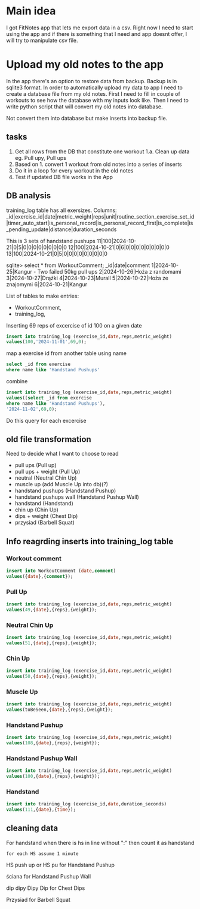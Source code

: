 # Main idea
I got FitNotes app that lets me export data in a csv.
Right now I need to start using the app and if there is something that I need and app doesnt offer, I will try to manipulate csv file.

# Upload my old notes to the app
In the app there's an option to restore data from backup. Backup is in sqlite3 format. In order to automatically upload my data to app I need to create a database file from my old notes.
First I need to fill in couple of workouts to see how the database with my inputs look like. Then I need to write python script that will convert my old notes into database.

Not convert them into database but make inserts into backup file.

## tasks
1. Get all rows from the DB that constitute one workout
1.a. Clean up data eg. Pull upy, Pull ups 
2. Based on 1. convert 1 workout from old notes into a series of inserts
3. Do it in a loop for every workout in the old notes
4. Test if updated DB file works in the App

## DB analysis
training_log table has all exersizes. Columns:
_id|exercise_id|date|metric_weight|reps|unit|routine_section_exercise_set_id|timer_auto_start|is_personal_record|is_personal_record_first|is_complete|is_pending_update|distance|duration_seconds

This is 3 sets of handstand pushups
11|100|2024-10-21|0|5|0|0|0|0|0|0|0|0|0
12|100|2024-10-21|0|6|0|0|0|0|0|0|0|0|0
13|100|2024-10-21|0|5|0|0|0|0|0|0|0|0|0

sqlite> select * from WorkoutComment;
_id|date|comment
1|2024-10-25|Kangur - Two failed 50kg pull ups
2|2024-10-26|Hoża z randomami
3|2024-10-27|Drążki
4|2024-10-23|Murall
5|2024-10-22|Hoża ze znajomymi
6|2024-10-21|Kangur

List of tables to make entries:
- WorkoutComment,
- training_log,


Inserting 69 reps of excercise of id 100 on a given date
``` sql
insert into training_log (exercise_id,date,reps,metric_weight)
values(100,'2024-11-01',69,0);
```
map a exercise id from another table using name
```sql
select _id from exercise
where name like 'Handstand Pushups'
```
combine
```sql
insert into training_log (exercise_id,date,reps,metric_weight)
values((select _id from exercise
where name like 'Handstand Pushups'),
'2024-11-02',69,0);
```
Do this query for each excercise
## old file transformation
Need to decide what I want to choose to read
- pull ups (Pull up)
- pull ups + weight (Pull Up)
- neutral (Neutral Chin Up)
- muscle up (add Muscle Up into db)(?)
- handstand pushups (Handstand Pushup)
- handstand pushups wall (Handstand Pushup Wall)
- handstand (Handstand)
- chin up (Chin Up)
- dips + weight (Chest Dip)
- przysiad (Barbell Squat)

## Info reagrding inserts into training_log table

### Workout comment
```sql
insert into WorkoutComment (date,comment)
values({date},{comment});
```
### Pull Up
```sql
insert into training_log (exercise_id,date,reps,metric_weight)
values(49,{date},{reps},{weight});
```
### Neutral Chin Up
```sql
insert into training_log (exercise_id,date,reps,metric_weight)
values(51,{date},{reps},{weight});
```
### Chin Up
```sql
insert into training_log (exercise_id,date,reps,metric_weight)
values(50,{date},{reps},{weight});
```
### Muscle Up
```sql
insert into training_log (exercise_id,date,reps,metric_weight)
values(toBeSeen,{date},{reps},{weight});
```
### Handstand Pushup
```sql
insert into training_log (exercise_id,date,reps,metric_weight)
values(108,{date},{reps},{weight});
```
### Handstand Pushup Wall
```sql
insert into training_log (exercise_id,date,reps,metric_weight)
values(100,{date},{reps},{weight});
```
### Handstand
```sql
insert into training_log (exercise_id,date,duration_seconds)
values(111,{date},{time});
```

## cleaning data
For handstand when there is hs in line without ":" then count it as handstand

    for each HS assume 1 minute

HS push up or HS pu for Handstand Pushup

ściana for Handstand Pushup Wall

dip dipy Dipy Dip for Chest Dips

Przysiad for Barbell Squat